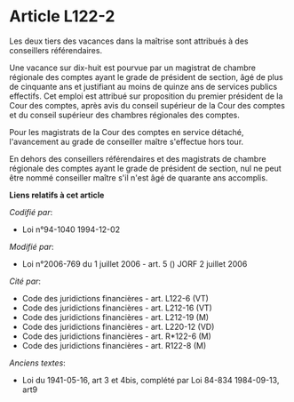 # Article L122-2

Les deux tiers des vacances dans la maîtrise sont attribués à des conseillers référendaires.

Une vacance sur dix-huit est pourvue par un magistrat de chambre régionale des comptes ayant le grade de président de
section, âgé de plus de cinquante ans et justifiant au moins de quinze ans de services publics effectifs. Cet emploi est
attribué sur proposition du premier président de la Cour des comptes, après avis du conseil supérieur de la Cour des comptes
et du conseil supérieur des chambres régionales des comptes.

Pour les magistrats de la Cour des comptes en service détaché, l'avancement au grade de conseiller maître s'effectue hors
tour.

En dehors des conseillers référendaires et des magistrats de chambre régionale des comptes ayant le grade de président de
section, nul ne peut être nommé conseiller maître s'il n'est âgé de quarante ans accomplis.

**Liens relatifs à cet article**

_Codifié par_:

  - Loi n°94-1040 1994-12-02

_Modifié par_:

  - Loi n°2006-769 du 1 juillet 2006 - art. 5 () JORF 2 juillet 2006

_Cité par_:

  - Code des juridictions financières - art. L122-6 (VT)
  - Code des juridictions financières - art. L212-16 (VT)
  - Code des juridictions financières - art. L212-19 (M)
  - Code des juridictions financières - art. L220-12 (VD)
  - Code des juridictions financières - art. R*122-6 (M)
  - Code des juridictions financières - art. R122-8 (M)

_Anciens textes_:

  - Loi du 1941-05-16, art 3 et 4bis, complété par Loi 84-834 1984-09-13, art9
